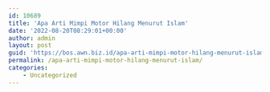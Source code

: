 ```yaml
---
id: 10689
title: 'Apa Arti Mimpi Motor Hilang Menurut Islam'
date: '2022-08-20T08:29:01+00:00'
author: admin
layout: post
guid: 'https://bos.awn.biz.id/apa-arti-mimpi-motor-hilang-menurut-islam/'
permalink: /apa-arti-mimpi-motor-hilang-menurut-islam/
categories:
    - Uncategorized
---
```


